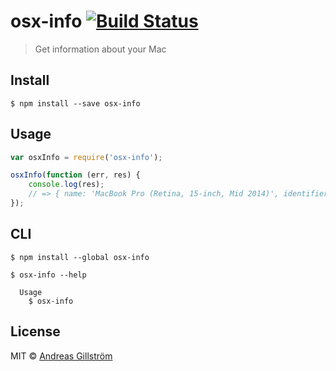 # osx-info [![Build Status](https://travis-ci.org/gillstrom/osx-info.svg?branch=master)](https://travis-ci.org/gillstrom/osx-info)

> Get information about your Mac


## Install

```
$ npm install --save osx-info
```


## Usage

```js
var osxInfo = require('osx-info');

osxInfo(function (err, res) {
	console.log(res);
	// => { name: 'MacBook Pro (Retina, 15-inch, Mid 2014)', identifier: 'MacBookPro11,3', core: 'Intel Core i7', ...
});
```


## CLI

```
$ npm install --global osx-info
```

```
$ osx-info --help

  Usage
    $ osx-info
```


## License

MIT © [Andreas Gillström](http://github.com/gillstrom)
